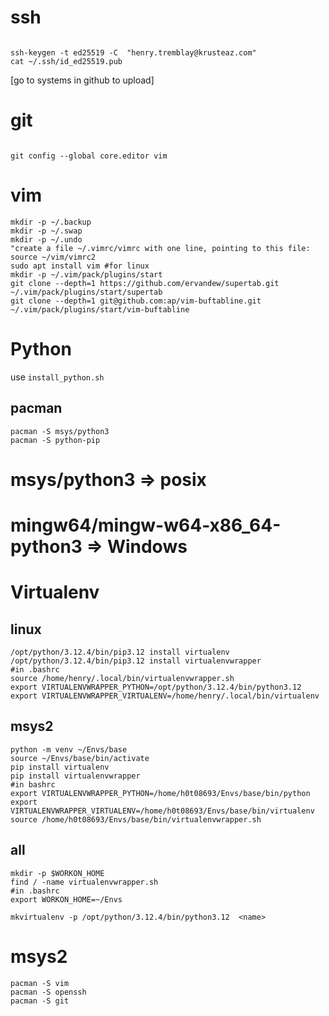 ssh
====
```

ssh-keygen -t ed25519 -C  "henry.tremblay@krusteaz.com"
cat ~/.ssh/id_ed25519.pub
```
[go to systems in github to upload]

git
====
```

git config --global core.editor vim

```

vim
========================
```
mkdir -p ~/.backup
mkdir -p ~/.swap
mkdir -p ~/.undo
"create a file ~/.vimrc/vimrc with one line, pointing to this file: source ~/vim/vimrc2
sudo apt install vim #for linux 
mkdir -p ~/.vim/pack/plugins/start
git clone --depth=1 https://github.com/ervandew/supertab.git ~/.vim/pack/plugins/start/supertab
git clone --depth=1 git@github.com:ap/vim-buftabline.git ~/.vim/pack/plugins/start/vim-buftabline

```


Python
=======

use `install_python.sh`

pacman
-------

```
pacman -S msys/python3
pacman -S python-pip
```

# msys/python3 => posix
# mingw64/mingw-w64-x86_64-python3 => Windows

Virtualenv
===========

linux
------
```
/opt/python/3.12.4/bin/pip3.12 install virtualenv
/opt/python/3.12.4/bin/pip3.12 install virtualenvwrapper
#in .bashrc
source /home/henry/.local/bin/virtualenvwrapper.sh
export VIRTUALENVWRAPPER_PYTHON=/opt/python/3.12.4/bin/python3.12
export VIRTUALENVWRAPPER_VIRTUALENV=/home/henry/.local/bin/virtualenv
```

msys2
------

```
python -m venv ~/Envs/base
source ~/Envs/base/bin/activate
pip install virtualenv
pip install virtualenvwrapper
#in bashrc
export VIRTUALENVWRAPPER_PYTHON=/home/h0t08693/Envs/base/bin/python
export VIRTUALENVWRAPPER_VIRTUALENV=/home/h0t08693/Envs/base/bin/virtualenv
source /home/h0t08693/Envs/base/bin/virtualenvwrapper.sh
```

all
----

```
mkdir -p $WORKON_HOME
find / -name virtualenvwrapper.sh
#in .bashrc
export WORKON_HOME=~/Envs 

mkvirtualenv -p /opt/python/3.12.4/bin/python3.12  <name>
```

msys2
====================

```
pacman -S vim
pacman -S openssh
pacman -S git
```
